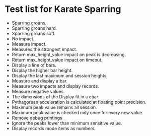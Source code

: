 Test list for Karate Sparring
=============================

+ Sparring groans.
+ Sparring groans hard.
+ Sparring groans soft.
+ No impact.
+ Measure impact.
+ Measures the strongest impact.
+ Return max_height_value impact on peak is decreasing.
+ Return max_height_value impact on timeout.
+ Display a line of bars.
+ Display the higher bar height.
+ Display the last maximum and session heights.
+ Measure and display a bar.
+ Measure two impacts and display records.
+ Measure negative values.
+ The dimensions of the Display fit in a char.
+ Pythagorean acceleration is calculated at floating point precision.
+ Maximum peak value remains all session.
+ Maximum peak value is checked only once for every new value.
+ Remove debug printings
+ Ignore the peaks lower than minimum sensitive value.
+ Display records mode items as numbers.